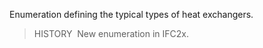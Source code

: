 ﻿Enumeration defining the typical types of heat exchangers.

> HISTORY&nbsp; New enumeration in IFC2x.
